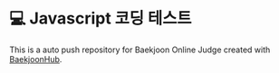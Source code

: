 <h1>💻 Javascript 코딩 테스트 </h1>

This is a auto push repository for Baekjoon Online Judge created with [BaekjoonHub](https://github.com/BaekjoonHub/BaekjoonHub).
